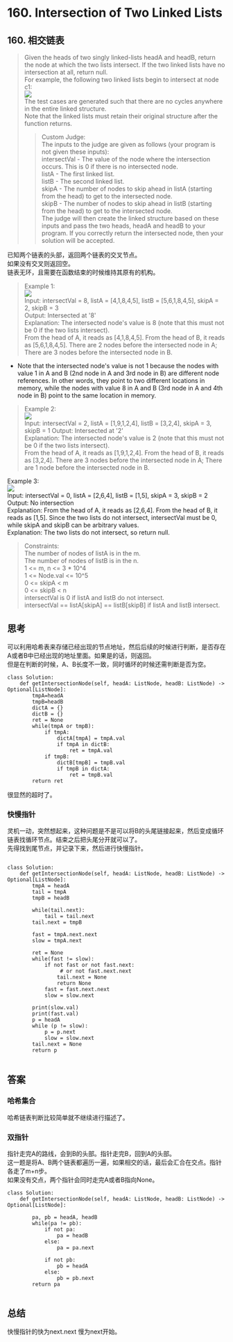 # 160. Intersection of Two Linked Lists
## 160. 相交链表
>Given the heads of two singly linked-lists headA and headB, return the node at which the two lists intersect. If the two linked lists have no intersection at all, return null.  
For example, the following two linked lists begin to intersect at node c1:  
![](https://assets.leetcode-cn.com/aliyun-lc-upload/uploads/2018/12/14/160_statement.png)  
The test cases are generated such that there are no cycles anywhere in the entire linked structure.    
Note that the linked lists must retain their original structure after the function returns.  
>>Custom Judge:  
The inputs to the judge are given as follows (your program is not given these inputs):  
intersectVal - The value of the node where the intersection occurs. This is 0 if there is no intersected node.  
listA - The first linked list.  
listB - The second linked list.  
skipA - The number of nodes to skip ahead in listA (starting from the head) to get to the intersected node.  
skipB - The number of nodes to skip ahead in listB (starting from the head) to get to the intersected node.  
The judge will then create the linked structure based on these inputs and pass the two heads, headA and headB to your program. If you correctly return the intersected node, then your solution will be accepted.  

已知两个链表的头部，返回两个链表的交叉节点。  
如果没有交叉则返回空。  
链表无环，且需要在函数结束的时候维持其原有的机构。

>Example 1:  
![](https://assets.leetcode.com/uploads/2018/12/13/160_example_1.png)  
Input: intersectVal = 8, listA = [4,1,8,4,5], listB = [5,6,1,8,4,5], skipA = 2, skipB = 3  
Output: Intersected at '8'  
Explanation: The intersected node's value is 8 (note that this must not be 0 if the two lists intersect).  
From the head of A, it reads as [4,1,8,4,5]. From the head of B, it reads as [5,6,1,8,4,5]. There are 2 nodes before the intersected node in A; There are 3 nodes before the intersected node in B.  
- Note that the intersected node's value is not 1 because the nodes with value 1 in A and B (2nd node in A and 3rd node in B) are different node references. In other words, they point to two different locations in memory, while the nodes with value 8 in A and B (3rd node in A and 4th node in B) point to the same location in memory.  

>Example 2:  
![](https://assets.leetcode.com/uploads/2021/03/05/160_example_2.png)  
Input: intersectVal = 2, listA = [1,9,1,2,4], listB = [3,2,4], skipA = 3, skipB = 1
Output: Intersected at '2'  
Explanation: The intersected node's value is 2 (note that this must not be 0 if the two lists intersect).  
From the head of A, it reads as [1,9,1,2,4]. From the head of B, it reads as [3,2,4]. There are 3 nodes before the intersected node in A; There are 1 node before the intersected node in B.  

Example 3:  
![](https://assets.leetcode-cn.com/aliyun-lc-upload/uploads/2018/12/14/160_example_3.png)  
Input: intersectVal = 0, listA = [2,6,4], listB = [1,5], skipA = 3, skipB = 2  
Output: No intersection  
Explanation: From the head of A, it reads as [2,6,4]. From the head of B, it reads as [1,5]. Since the two lists do not intersect, intersectVal must be 0, while skipA and skipB can be arbitrary values.  
Explanation: The two lists do not intersect, so return null.  
 

>Constraints:  
The number of nodes of listA is in the m.  
The number of nodes of listB is in the n.  
1 <= m, n <= 3 * 10^4  
1 <= Node.val <= 10^5  
0 <= skipA < m  
0 <= skipB < n  
intersectVal is 0 if listA and listB do not intersect.  
intersectVal == listA[skipA] == listB[skipB] if listA and listB intersect.  

## 思考
可以利用哈希表来存储已经出现的节点地址，然后后续的时候进行判断，是否存在A或者B中已经出现的地址里面。如果是的话，则返回。  
但是在判断的时候，A、B长度不一致，同时循环的时候还需判断是否为空。  
```python3
class Solution:
    def getIntersectionNode(self, headA: ListNode, headB: ListNode) -> Optional[ListNode]:
        tmpA=headA
        tmpB=headB
        dictA = {}
        dictB = {}
        ret = None
        while(tmpA or tmpB):
            if tmpA:
                dictA[tmpA] = tmpA.val
                if tmpA in dictB:
                    ret = tmpA.val
            if tmpB:
                dictB[tmpB] = tmpB.val
                if tmpB in dictA:
                    ret = tmpB.val
        return ret
```
很显然的超时了。  
### 快慢指针
灵机一动，突然想起来，这种问题是不是可以将B的头尾链接起来，然后变成循环链表找循环节点。结束之后把头尾分开就可以了。  
先得找到尾节点，并记录下来，然后进行快慢指针。  
```python3

class Solution:
    def getIntersectionNode(self, headA: ListNode, headB: ListNode) -> Optional[ListNode]:
        tmpA = headA
        tail = tmpA
        tmpB = headB            
        
        while(tail.next):
            tail = tail.next
        tail.next = tmpB
        
        fast = tmpA.next.next
        slow = tmpA.next
        
        ret = None
        while(fast != slow):            
            if not fast or not fast.next:
                 # or not fast.next.next
                tail.next = None
                return None
            fast = fast.next.next
            slow = slow.next
            
        print(slow.val)
        print(fast.val)
        p = headA
        while (p != slow):
            p = p.next
            slow = slow.next
        tail.next = None
        return p
            
```
## 答案
### 哈希集合
哈希链表判断比较简单就不继续进行描述了。  
### 双指针
指针走完A的路线，会到B的头部。指针走完B，回到A的头部。  
这一题是将A、B两个链表都遍历一遍，如果相交的话，最后会汇合在交点。指针各走了m+n步。   
如果没有交点，两个指针会同时走完A或者B指向None。  
```python3 
class Solution:
    def getIntersectionNode(self, headA: ListNode, headB: ListNode) -> Optional[ListNode]:

        pa, pb = headA, headB
        while(pa != pb):
            if not pa:
                pa = headB
            else:
                pa = pa.next
            
            if not pb:
                pb = headA
            else:
                pb = pb.next
        return pa
            
```
## 总结
快慢指针的快为next.next 慢为next开始。   
[](https://leetcode.com/problems/intersection-of-two-linked-lists/)
[](https://leetcode.cn/problems/intersection-of-two-linked-lists/?favorite=2cktkvj)